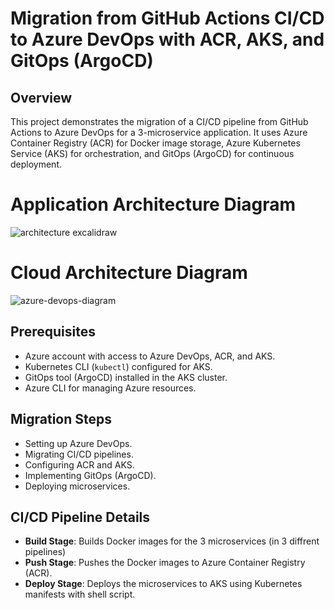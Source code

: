 # Migration from GitHub Actions CI/CD to Azure DevOps with ACR, AKS, and GitOps (ArgoCD)

## Overview

This project demonstrates the migration of a CI/CD pipeline from GitHub Actions to Azure DevOps for a 3-microservice application. It uses Azure Container Registry (ACR) for Docker image storage, Azure Kubernetes Service (AKS) for orchestration, and GitOps (ArgoCD) for continuous deployment.

# Application Architecture Diagram


![architecture excalidraw](https://github.com/user-attachments/assets/1f0a40fb-bc7b-4868-b73e-621dcdf312f9)

# Cloud Architecture Diagram



![azure-devops-diagram](https://github.com/user-attachments/assets/66170e1c-06cc-49f8-b849-7746953a563b)

## Prerequisites
- Azure account with access to Azure DevOps, ACR, and AKS.
- Kubernetes CLI (`kubectl`) configured for AKS.
- GitOps tool (ArgoCD) installed in the AKS cluster.
- Azure CLI for managing Azure resources.

## Migration Steps
- Setting up Azure DevOps.
- Migrating CI/CD pipelines.
- Configuring ACR and AKS.
- Implementing GitOps (ArgoCD).
- Deploying microservices.

## CI/CD Pipeline Details

- **Build Stage**: Builds Docker images for the 3 microservices (in 3 diffrent pipelines)
- **Push Stage**: Pushes the Docker images to Azure Container Registry (ACR).
- **Deploy Stage**: Deploys the microservices to AKS using Kubernetes manifests with shell script.

